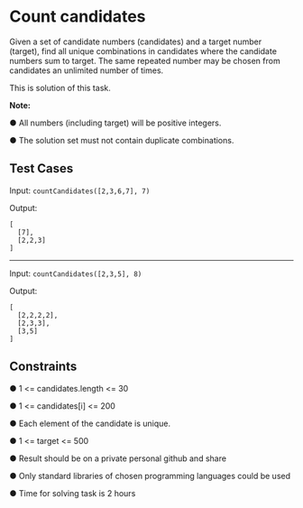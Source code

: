 # Count candidates

Given a set of candidate numbers (candidates) and a target number (target), find all unique
combinations in candidates where the candidate numbers sum to target.
The same repeated number may be chosen from candidates an unlimited number of times.

This is solution of this task.

**Note:**

● All numbers (including target) will be positive integers.

● The solution set must not contain duplicate combinations.

## Test Cases

Input: `countCandidates([2,3,6,7], 7)`

Output:

```
[
  [7],
  [2,2,3]
]
```

---

Input: `countCandidates([2,3,5], 8)`

Output:

```
[
  [2,2,2,2],
  [2,3,3],
  [3,5]
]
```

## Constraints

● 1 <= candidates.length <= 30

● 1 <= candidates[i] <= 200

● Each element of the candidate is unique.

● 1 <= target <= 500

● Result should be on a private personal github and share

● Only standard libraries of chosen programming languages could be used

● Time for solving task is 2 hours
